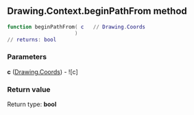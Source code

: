 ## Drawing.Context.beginPathFrom method


```lua
function beginPathFrom( c   // Drawing.Coords
                      )
// returns: bool
```


### Parameters

**c** ([Drawing.Coords](../../Drawing/Coords.md)) - ![c]

### Return value

Return type: **bool**

